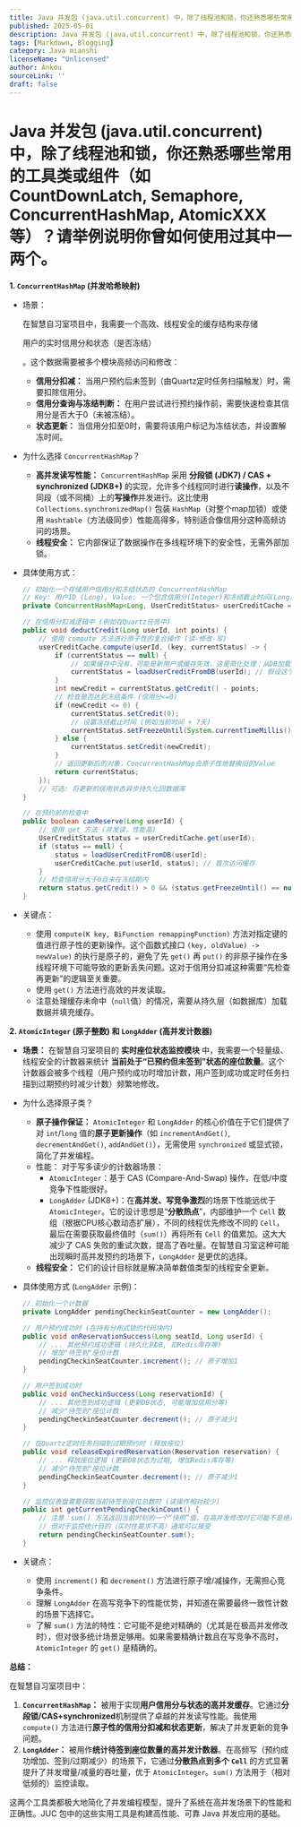 ```yaml
---
title: Java 并发包 (java.util.concurrent) 中，除了线程池和锁，你还熟悉哪些常用的工具类或组件（如 CountDownLatch, Semaphore, ConcurrentHashMap, AtomicXXX 等）？请举例说明你曾如何使用过其中一两个。
published: 2025-05-01
description: Java 并发包 (java.util.concurrent) 中，除了线程池和锁，你还熟悉哪些常用的工具类或组件（如 CountDownLatch, Semaphore, ConcurrentHashMap, AtomicXXX 等）？请举例说明你曾如何使用过其中一两个。
tags: [Markdown, Blogging]
category: Java mianshi
licenseName: "Unlicensed"
author: Ankou
sourceLink: ''
draft: false
---
```

# Java 并发包 (java.util.concurrent) 中，除了线程池和锁，你还熟悉哪些常用的工具类或组件（如 CountDownLatch, Semaphore, ConcurrentHashMap, AtomicXXX 等）？请举例说明你曾如何使用过其中一两个。

**1. `ConcurrentHashMap` (并发哈希映射)**

- 场景：

   在智慧自习室项目中，我需要一个高效、线程安全的缓存结构来存储

  用户的实时信用分和状态（是否冻结）

  。这个数据需要被多个模块高频访问和修改：

  - **信用分扣减：** 当用户预约后未签到（由Quartz定时任务扫描触发）时，需要扣除信用分。
  - **信用分查询与冻结判断：** 在用户尝试进行预约操作前，需要快速检查其信用分是否大于0（未被冻结）。
  - **状态更新：** 当信用分扣至0时，需要将该用户标记为冻结状态，并设置解冻时间。

- 为什么选择 `ConcurrentHashMap`？

  - **高并发读写性能：** `ConcurrentHashMap` 采用 **分段锁 (JDK7) / CAS + synchronized (JDK8+)** 的实现，允许多个线程同时进行**读操作**，以及不同段（或不同桶）上的**写操作**并发进行。这比使用 `Collections.synchronizedMap()` 包装 `HashMap`（对整个map加锁）或使用 `Hashtable`（方法级同步）性能高得多，特别适合像信用分这种高频访问的场景。
  - **线程安全：** 它内部保证了数据操作在多线程环境下的安全性，无需外部加锁。

- 具体使用方式：

  ```java
  // 初始化一个存储用户信用分和冻结状态的 ConcurrentHashMap
  // Key: 用户ID (Long), Value: 一个包含信用分(Integer)和冻结截止时间(Long)的对象
  private ConcurrentHashMap<Long, UserCreditStatus> userCreditCache = new ConcurrentHashMap<>();
  
  // 在信用分扣减逻辑中 (例如在Quartz任务中)
  public void deductCredit(Long userId, int points) {
      // 使用 compute 方法进行原子性的复合操作 (读-修改-写)
      userCreditCache.compute(userId, (key, currentStatus) -> {
          if (currentStatus == null) {
              // 如果缓存中没有，可能是新用户或缓存失效，这里简化处理：从DB加载并初始化 (实际需要更健壮的处理)
              currentStatus = loadUserCreditFromDB(userId); // 假设这个方法从DB加载
          }
          int newCredit = currentStatus.getCredit() - points;
          // 检查是否达到冻结条件 (信用分<=0)
          if (newCredit <= 0) {
              currentStatus.setCredit(0);
              // 设置冻结截止时间 (例如当前时间 + 7天)
              currentStatus.setFreezeUntil(System.currentTimeMillis() + TimeUnit.DAYS.toMillis(7));
          } else {
              currentStatus.setCredit(newCredit);
          }
          // 返回更新后的对象，ConcurrentHashMap会原子性地替换旧的Value
          return currentStatus;
      });
      // 可选: 将更新的信用状态异步持久化回数据库
  }
  
  // 在预约前的检查中
  public boolean canReserve(Long userId) {
      // 使用 get 方法 (并发读，性能高)
      UserCreditStatus status = userCreditCache.get(userId);
      if (status == null) {
          status = loadUserCreditFromDB(userId);
          userCreditCache.put(userId, status); // 首次访问缓存
      }
      // 检查信用分大于0且未在冻结期内
      return status.getCredit() > 0 && (status.getFreezeUntil() == null || status.getFreezeUntil() < System.currentTimeMillis());
  }
  ```

- 关键点：

  - 使用 `compute(K key, BiFunction remappingFunction)` 方法对指定键的值进行原子性的更新操作。这个函数式接口 `(key, oldValue) -> newValue)` 的执行是原子的，避免了先 `get()` 再 `put()` 的非原子操作在多线程环境下可能导致的更新丢失问题。这对于信用分扣减这种需要“先检查再更新”的逻辑至关重要。
  - 使用 `get()` 方法进行高效的并发读取。
  - 注意处理缓存未命中（`null`值）的情况，需要从持久层（如数据库）加载数据并填充缓存。

**2. `AtomicInteger` (原子整数) 和 `LongAdder` (高并发计数器)**

- **场景：** 在智慧自习室项目的 **实时座位状态监控模块** 中，我需要一个轻量级、线程安全的计数器来统计 **当前处于“已预约但未签到”状态的座位数量**。这个计数器会被多个线程（用户预约成功时增加计数，用户签到成功或定时任务扫描到过期预约时减少计数）频繁地修改。

- 为什么选择原子类？

  - **原子操作保证：** `AtomicInteger` 和 `LongAdder` 的核心价值在于它们提供了对 `int`/`long` 值的**原子更新操作**（如 `incrementAndGet()`, `decrementAndGet()`, `addAndGet()`），无需使用 `synchronized` 或显式锁，简化了并发编程。
  - 性能： 对于写多读少的计数器场景：
    - `AtomicInteger`：基于 CAS (Compare-And-Swap) 操作，在低/中度竞争下性能很好。
    - `LongAdder` (JDK8+)：在**高并发、写竞争激烈**的场景下性能远优于 `AtomicInteger`。它的设计思想是“**分散热点**”，内部维护一个 `Cell` 数组（根据CPU核心数动态扩展），不同的线程优先修改不同的 `Cell`，最后在需要获取最终值时（`sum()`）再将所有 `Cell` 的值累加。这大大减少了 CAS 失败的重试次数，提高了吞吐量。在智慧自习室这种可能出现瞬时高并发预约的场景下，`LongAdder` 是更优的选择。
  - **线程安全：** 它们的设计目标就是解决简单数值类型的线程安全更新。

- 具体使用方式 (`LongAdder` 示例)：

  ```java
  // 初始化一个计数器
  private LongAdder pendingCheckinSeatCounter = new LongAdder();
  
  // 用户预约成功时 (在持有分布式锁的代码块内)
  public void onReservationSuccess(Long seatId, Long userId) {
      // ... 其他预约成功逻辑 (持久化到DB, 扣Redis库存等)
      // 增加"待签到"座位计数
      pendingCheckinSeatCounter.increment(); // 原子增加1
  }
  
  // 用户签到成功时
  public void onCheckinSuccess(Long reservationId) {
      // ... 其他签到成功逻辑 (更新DB状态, 可能增加信用分等)
      // 减少"待签到"座位计数
      pendingCheckinSeatCounter.decrement(); // 原子减少1
  }
  
  // 在Quartz定时任务扫描到过期预约时 (释放座位)
  public void releaseExpiredReservation(Reservation reservation) {
      // ... 释放座位逻辑 (更新DB状态为过期, 增加Redis库存等)
      // 减少"待签到"座位计数
      pendingCheckinSeatCounter.decrement(); // 原子减少1
  }
  
  // 监控仪表盘需要获取当前待签到座位总数时 (读操作相对较少)
  public int getCurrentPendingCheckinCount() {
      // 注意：sum() 方法返回当前时刻的一个“快照”值，在高并发修改时它可能不是绝对精确的，
      // 但对于监控统计目的（实时性要求不高）通常可以接受
      return pendingCheckinSeatCounter.sum();
  }
  ```

- 关键点：

  - 使用 `increment()` 和 `decrement()` 方法进行原子增/减操作，无需担心竞争条件。
  - 理解 `LongAdder` 在高写竞争下的性能优势，并知道在需要最终一致性计数的场景下选择它。
  - 了解 `sum()` 方法的特性：它可能不是绝对精确的（尤其是在极高并发修改时），但对很多统计场景足够用。如果需要精确计数且在写竞争不高时，`AtomicInteger` 的 `get()` 是精确的。

**总结：**

在智慧自习室项目中：

1. **`ConcurrentHashMap`：** 被用于实现**用户信用分与状态的高并发缓存**。它通过**分段锁/CAS+synchronized**机制提供了卓越的并发读写性能。我使用 `compute()` 方法进行**原子性的信用分扣减和状态更新**，解决了并发更新的竞争问题。
2. **`LongAdder`：** 被用作**统计待签到座位数量的高并发计数器**。在高频写（预约成功增加、签到/过期减少）的场景下，它通过**分散热点到多个 `Cell`** 的方式显著提升了并发增量/减量的吞吐量，优于 `AtomicInteger`。`sum()` 方法用于（相对低频的）监控读取。

这两个工具类都极大地简化了并发编程模型，提升了系统在高并发场景下的性能和正确性。JUC 包中的这些实用工具是构建高性能、可靠 Java 并发应用的基础。